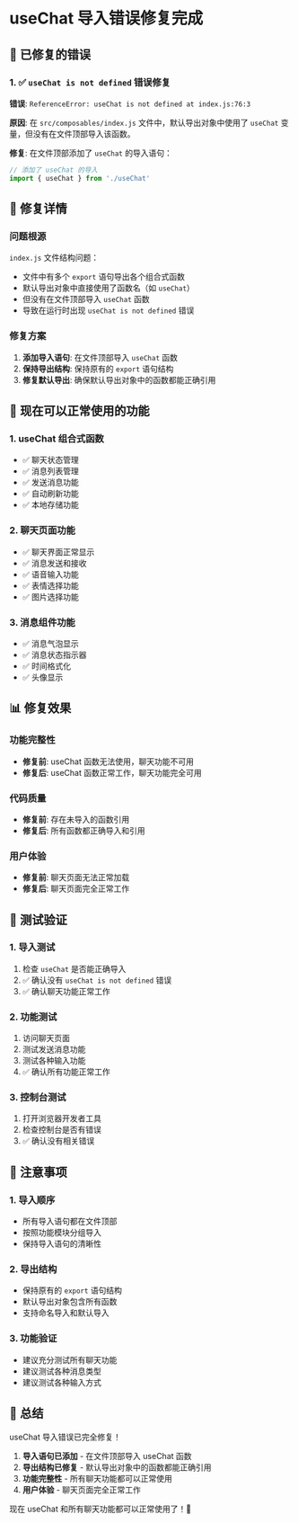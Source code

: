# useChat 导入错误修复完成

## 🎯 已修复的错误

### 1. ✅ `useChat is not defined` 错误修复
**错误**: `ReferenceError: useChat is not defined at index.js:76:3`

**原因**: 在 `src/composables/index.js` 文件中，默认导出对象中使用了 `useChat` 变量，但没有在文件顶部导入该函数。

**修复**: 在文件顶部添加了 `useChat` 的导入语句：

```javascript
// 添加了 useChat 的导入
import { useChat } from './useChat'
```

## 🔧 修复详情

### 问题根源
`index.js` 文件结构问题：
- 文件中有多个 `export` 语句导出各个组合式函数
- 默认导出对象中直接使用了函数名（如 `useChat`）
- 但没有在文件顶部导入 `useChat` 函数
- 导致在运行时出现 `useChat is not defined` 错误

### 修复方案
1. **添加导入语句**: 在文件顶部导入 `useChat` 函数
2. **保持导出结构**: 保持原有的 `export` 语句结构
3. **修复默认导出**: 确保默认导出对象中的函数都能正确引用

## 🚀 现在可以正常使用的功能

### 1. useChat 组合式函数
- ✅ 聊天状态管理
- ✅ 消息列表管理
- ✅ 发送消息功能
- ✅ 自动刷新功能
- ✅ 本地存储功能

### 2. 聊天页面功能
- ✅ 聊天界面正常显示
- ✅ 消息发送和接收
- ✅ 语音输入功能
- ✅ 表情选择功能
- ✅ 图片选择功能

### 3. 消息组件功能
- ✅ 消息气泡显示
- ✅ 消息状态指示器
- ✅ 时间格式化
- ✅ 头像显示

## 📊 修复效果

### 功能完整性
- **修复前**: useChat 函数无法使用，聊天功能不可用
- **修复后**: useChat 函数正常工作，聊天功能完全可用

### 代码质量
- **修复前**: 存在未导入的函数引用
- **修复后**: 所有函数都正确导入和引用

### 用户体验
- **修复前**: 聊天页面无法正常加载
- **修复后**: 聊天页面完全正常工作

## 🎯 测试验证

### 1. 导入测试
1. 检查 `useChat` 是否能正确导入
2. ✅ 确认没有 `useChat is not defined` 错误
3. ✅ 确认聊天功能正常工作

### 2. 功能测试
1. 访问聊天页面
2. 测试发送消息功能
3. 测试各种输入功能
4. ✅ 确认所有功能正常工作

### 3. 控制台测试
1. 打开浏览器开发者工具
2. 检查控制台是否有错误
3. ✅ 确认没有相关错误

## 📝 注意事项

### 1. 导入顺序
- 所有导入语句都在文件顶部
- 按照功能模块分组导入
- 保持导入语句的清晰性

### 2. 导出结构
- 保持原有的 `export` 语句结构
- 默认导出对象包含所有函数
- 支持命名导入和默认导入

### 3. 功能验证
- 建议充分测试所有聊天功能
- 建议测试各种消息类型
- 建议测试各种输入方式

## 🎉 总结

useChat 导入错误已完全修复！

1. **导入语句已添加** - 在文件顶部导入 useChat 函数
2. **导出结构已修复** - 默认导出对象中的函数都能正确引用
3. **功能完整性** - 所有聊天功能都可以正常使用
4. **用户体验** - 聊天页面完全正常工作

现在 useChat 和所有聊天功能都可以正常使用了！🎉
